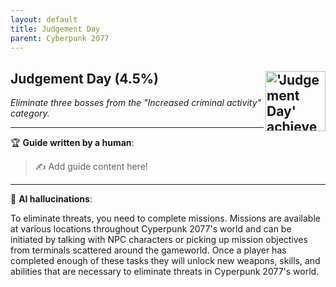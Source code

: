 ```yaml
---
layout: default
title: Judgement Day
parent: Cyberpunk 2077
---
```


## Judgement Day (4.5%) <img align="right" src="https://cdn.cloudflare.steamstatic.com/steamcommunity/public/images/apps/1091500/dffa26250fa32ba85772c75eec4fd7d8765fe157.jpg" alt="'Judgement Day' achievement icon" width="96" height="96">

_Eliminate three bosses from the "Increased criminal activity" category._

---

:trophy: **Guide written by a human**:

> :writing_hand: Add guide content here!

---

:robot: **AI hallucinations**:

To eliminate threats, you need to complete missions. Missions are available at various locations throughout Cyperpunk 2077's world and can be initiated by talking with NPC characters or picking up mission objectives from terminals scattered around the gameworld. Once a player has completed enough of these tasks they will unlock new weapons, skills, and abilities that are necessary to eliminate threats in Cyperpunk 2077's world.
